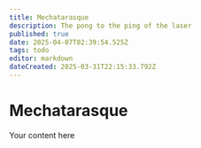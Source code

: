 ```yaml
---
title: Mechatarasque
description: The pong to the ping of the laser
published: true
date: 2025-04-07T02:39:54.525Z
tags: todo
editor: markdown
dateCreated: 2025-03-31T22:15:33.792Z
---
```


# Mechatarasque
Your content here